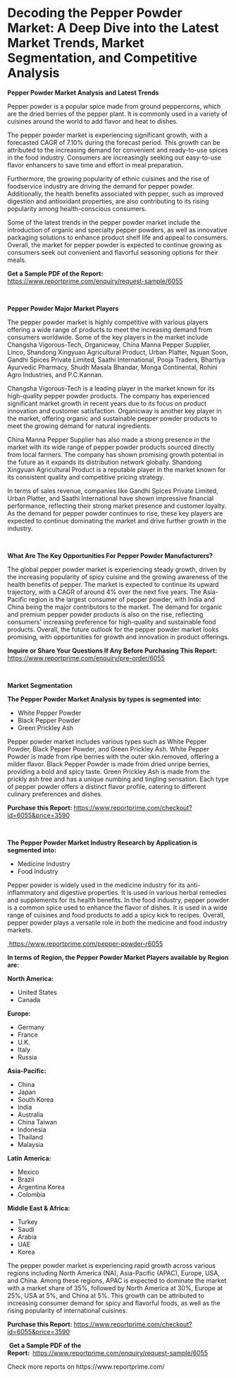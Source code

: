 <p><h1>Decoding the Pepper Powder Market: A Deep Dive into the Latest Market Trends, Market Segmentation, and Competitive Analysis</h1></p><p><strong>Pepper Powder Market Analysis and Latest Trends</strong></p>
<p><p>Pepper powder is a popular spice made from ground peppercorns, which are the dried berries of the pepper plant. It is commonly used in a variety of cuisines around the world to add flavor and heat to dishes.</p><p>The pepper powder market is experiencing significant growth, with a forecasted CAGR of 7.10% during the forecast period. This growth can be attributed to the increasing demand for convenient and ready-to-use spices in the food industry. Consumers are increasingly seeking out easy-to-use flavor enhancers to save time and effort in meal preparation.</p><p>Furthermore, the growing popularity of ethnic cuisines and the rise of foodservice industry are driving the demand for pepper powder. Additionally, the health benefits associated with pepper, such as improved digestion and antioxidant properties, are also contributing to its rising popularity among health-conscious consumers.</p><p>Some of the latest trends in the pepper powder market include the introduction of organic and specialty pepper powders, as well as innovative packaging solutions to enhance product shelf life and appeal to consumers. Overall, the market for pepper powder is expected to continue growing as consumers seek out convenient and flavorful seasoning options for their meals.</p></p>
<p><strong>Get a Sample PDF of the Report:&nbsp;</strong> <a href="https://www.reportprime.com/enquiry/request-sample/6055">https://www.reportprime.com/enquiry/request-sample/6055</a></p>
<p>&nbsp;</p>
<p><strong>Pepper Powder Major Market Players</strong></p>
<p><p>The pepper powder market is highly competitive with various players offering a wide range of products to meet the increasing demand from consumers worldwide. Some of the key players in the market include Changsha Vigorous-Tech, Organicway, China Manna Pepper Supplier, Linco, Shandong Xingyuan Agricultural Product, Urban Platter, Nguan Soon, Gandhi Spices Private Limited, Saathi International, Pooja Traders, Bhartiya Ayurvedic Pharmacy, Shudh Masala Bhandar, Monga Continental, Rohini Agro Industries, and P.C.Kannan.</p><p>Changsha Vigorous-Tech is a leading player in the market known for its high-quality pepper powder products. The company has experienced significant market growth in recent years due to its focus on product innovation and customer satisfaction. Organicway is another key player in the market, offering organic and sustainable pepper powder products to meet the growing demand for natural ingredients.</p><p>China Manna Pepper Supplier has also made a strong presence in the market with its wide range of pepper powder products sourced directly from local farmers. The company has shown promising growth potential in the future as it expands its distribution network globally. Shandong Xingyuan Agricultural Product is a reputable player in the market known for its consistent quality and competitive pricing strategy.</p><p>In terms of sales revenue, companies like Gandhi Spices Private Limited, Urban Platter, and Saathi International have shown impressive financial performance, reflecting their strong market presence and customer loyalty. As the demand for pepper powder continues to rise, these key players are expected to continue dominating the market and drive further growth in the industry.</p></p>
<p>&nbsp;</p>
<p><strong>What Are The Key Opportunities For Pepper Powder Manufacturers?</strong></p>
<p><p>The global pepper powder market is experiencing steady growth, driven by the increasing popularity of spicy cuisine and the growing awareness of the health benefits of pepper. The market is expected to continue its upward trajectory, with a CAGR of around 4% over the next five years. The Asia-Pacific region is the largest consumer of pepper powder, with India and China being the major contributors to the market. The demand for organic and premium pepper powder products is also on the rise, reflecting consumers' increasing preference for high-quality and sustainable food products. Overall, the future outlook for the pepper powder market looks promising, with opportunities for growth and innovation in product offerings.</p></p>
<p><strong>Inquire or Share Your Questions If Any Before Purchasing This Report:</strong> <a href="https://www.reportprime.com/enquiry/pre-order/6055">https://www.reportprime.com/enquiry/pre-order/6055</a></p>
<p>&nbsp;</p>
<p><strong>Market Segmentation</strong></p>
<p><strong>The Pepper Powder Market Analysis by types is segmented into:</strong></p>
<p><ul><li>White Pepper Powder</li><li>Black Pepper Powder</li><li>Green Prickley Ash</li></ul></p>
<p><p>Pepper powder market includes various types such as White Pepper Powder, Black Pepper Powder, and Green Prickley Ash. White Pepper Powder is made from ripe berries with the outer skin removed, offering a milder flavor. Black Pepper Powder is made from dried unripe berries, providing a bold and spicy taste. Green Prickley Ash is made from the prickly ash tree and has a unique numbing and tingling sensation. Each type of pepper powder offers a distinct flavor profile, catering to different culinary preferences and dishes.</p></p>
<p><strong>Purchase this Report:&nbsp;</strong><a href="https://www.reportprime.com/checkout?id=6055&price=3590">https://www.reportprime.com/checkout?id=6055&price=3590</a></p>
<p>&nbsp;</p>
<p><strong>The Pepper Powder Market Industry Research by Application is segmented into:</strong></p>
<p><ul><li>Medicine Industry</li><li>Food Industry</li></ul></p>
<p><p>Pepper powder is widely used in the medicine industry for its anti-inflammatory and digestive properties. It is used in various herbal remedies and supplements for its health benefits. In the food industry, pepper powder is a common spice used to enhance the flavor of dishes. It is used in a wide range of cuisines and food products to add a spicy kick to recipes. Overall, pepper powder plays a versatile role in both the medicine and food industry markets.</p></p>
<p><a href="https://www.reportprime.com/pepper-powder-r6055">&nbsp;https://www.reportprime.com/pepper-powder-r6055</a></p>
<p><strong>In terms of Region, the Pepper Powder Market Players available by Region are:</strong></p>
<p>
    <p> <strong> North America: </strong>
        <ul>
            <li>United States</li>
            <li>Canada</li>
        </ul>
        </p> 
    <p> <strong> Europe: </strong>
        <ul>
            <li>Germany</li>
            <li>France</li>
            <li>U.K.</li>
            <li>Italy</li>
            <li>Russia</li>
        </ul>
        </p> 
    <p> <strong> Asia-Pacific: </strong>
        <ul>
            <li>China</li>
            <li>Japan</li>
            <li>South Korea</li>
            <li>India</li>
            <li>Australia</li>
            <li>China Taiwan</li>
            <li>Indonesia</li>
            <li>Thailand</li>
            <li>Malaysia</li>
        </ul>
        </p> 
    <p> <strong> Latin America: </strong>
        <ul>
            <li>Mexico</li>
            <li>Brazil</li>
            <li>Argentina Korea</li>
            <li>Colombia</li>
        </ul>
        </p> 
    <p> <strong> Middle East & Africa: </strong>
        <ul>
            <li>Turkey</li>
            <li>Saudi</li>
            <li>Arabia</li>
            <li>UAE</li>
            <li>Korea</li>
        </ul>
    </p>
    </p>
<p><p>The pepper powder market is experiencing rapid growth across various regions including North America (NA), Asia-Pacific (APAC), Europe, USA, and China. Among these regions, APAC is expected to dominate the market with a market share of 35%, followed by North America at 30%, Europe at 25%, USA at 5%, and China at 5%. This growth can be attributed to increasing consumer demand for spicy and flavorful foods, as well as the rising popularity of international cuisines.</p></p>
<p><strong>Purchase this Report: </strong><a href="https://www.reportprime.com/checkout?id=6055&price=3590">https://www.reportprime.com/checkout?id=6055&price=3590</a></p>
<p>&nbsp;<strong>Get a Sample PDF of the Report:&nbsp;&nbsp;</strong><a href="https://www.reportprime.com/enquiry/request-sample/6055">https://www.reportprime.com/enquiry/request-sample/6055</a></p>
<p><strong></strong></p>
<p>Check more reports on https://www.reportprime.com/</p>